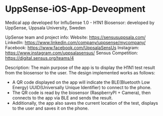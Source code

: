 # UppSense-iOS-App-Deveopment
Medical app developed for InfluSense 1.0 - H1N1 Biosensor: developed by UppSense, Uppsala University, Sweden 

UpSense team and project info:
Website: https://sensusuppsala.com/
LinkedIn: https://www.linkedin.com/company/uppsense/mycompany/
Facebook: https://www.facebook.com/UppsalaSensUs
Instagram: https://www.instagram.com/uppsalasensus/ 
Sensus Competition: https://digital.sensus.org/teams/4

Description: 
The main purpose of the app is to display the H1N1 test result from the biosensor to the user. 
The design implemented works as follows: 
* A QR code displayed on the app will indicate the BLE(Bluetooth Low Energy) UUID(Universally Unique Identifier) to connect to the phone. 
* The QR code is read by the biosensor (RaspberryPI + Camera), then connects to the app via BLE and sends the result. 
* Additionally, the app also saves the current location of the test, displays to the user and saves it on the phone.   
